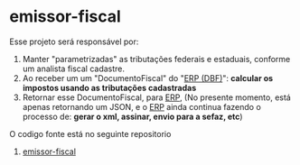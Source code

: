 # emissor-fiscal

Esse projeto será responsável por:
1. Manter "parametrizadas" as tributações federais e estaduais, conforme um analista fiscal cadastre.
2. Ao receber um um "DocumentoFiscal" do "[ERP (DBF)](https://github.com/autogeral/home/blob/master/Fiscal/DBF/README.md)": **calcular os impostos usando as tributações cadastradas**
3. Retornar esse DocumentoFiscal, para [ERP](https://github.com/autogeral/home/blob/master/Fiscal/DBF/README.md), (No presente momento, está apenas retornando um JSON, e o [ERP](https://github.com/autogeral/home/blob/master/Fiscal/DBF/README.md) ainda continua fazendo o processo de: **gerar o xml, assinar, envio para a sefaz, etc**)

O codigo fonte está no seguinte repositorio

1. [emissor-fiscal](https://github.com/cartola-erp/emissor-fiscal)
